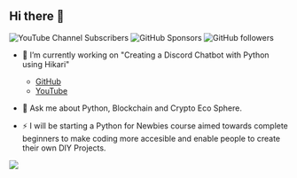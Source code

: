 ## Hi there 👋

![YouTube Channel Subscribers](https://img.shields.io/youtube/channel/subscribers/UCcTCx8VIP0z_0y08YKRam3g?style=social)
![GitHub Sponsors](https://img.shields.io/github/sponsors/kshgr)
![GitHub followers](https://img.shields.io/github/followers/kshgr?style=social)

- 🔭 I’m currently working on "Creating a Discord Chatbot with Python using Hikari"
    - [GitHub](https://github.com/kshgr/Discord-Bot-with-Python-using-Hikari)
    - [YouTube](https://youtube.com/playlist?list=PLpaMRtmEhzZah45Ie4j1QIQ91IHQsiB21&si=EMSIkaIECMiOmarE6JChQQ)

- 💬 Ask me about Python, Blockchain and Crypto Eco Sphere.

- ⚡ I will be starting a Python for Newbies course aimed towards complete beginners to make coding more accesible and enable people to create their own DIY Projects. 

<a href="https://www.buymeacoffee.com/kshgr"><img src="https://img.buymeacoffee.com/button-api/?text=Buy me a coffee&emoji=&slug=kshgr&button_colour=1e621d&font_colour=ffffff&font_family=Comic&outline_colour=ffffff&coffee_colour=FFDD00" /></a>

<!--
**kshgr/kshgr** is a ✨ _special_ ✨ repository because its `README.md` (this file) appears on your GitHub profile.

Here are some ideas to get you started:

- 🔭 I’m currently working on ...
- 🌱 I’m currently learning ...
- 👯 I’m looking to collaborate on ...
- 🤔 I’m looking for help with ...
- 💬 Ask me about ...
- 📫 How to reach me: ...
- 😄 Pronouns: ...
- ⚡ Fun fact: ...
-->
